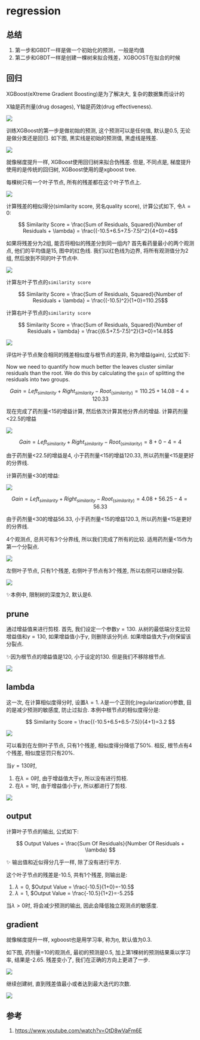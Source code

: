 # regression

## 总结
1. 第一步和GBDT一样是做一个初始化的预测，一般是均值
2. 第二步和GBDT一样是创建一棵树来拟合残差，XGBOOST在拟合的时候



## 回归

XGBoost(eXtreme Gradient Boosting)是为了解决大, 复杂的数据集而设计的

X轴是药剂量(drug dosages), Y轴是药效(drug effectiveness).

![](./XGBoost_回归/1.png)

训练XGBoost的第一步是做初始的预测, 这个预测可以是任何值, 默认是0.5, 无论是做分类还是回归. 如下图, 黑实线是初始的预测值, 黑虚线是残差.

![](./XGBoost_回归/2.png)


就像梯度提升一样, XGBoost使用回归树来拟合伪残差. 但是, 不同点是, 梯度提升使用的是传统的回归树, XGBoost使用的是xgboost tree.

每棵树只有一个叶子节点, 所有的残差都在这个叶子节点上.

![](./XGBoost_回归/3.gif)

计算残差的相似得分(similarity score, 另名quality score), 计算公式如下, 令$\lambda = 0$:

$$ Similarity Score = \frac{Sum of Residuals, Squared}{Number of Residuals + \lambda} = \frac{(-10.5+6.5+7.5-7.5)^2}{4+0}=4$$


如果将残差分为2组, 能否将相似的残差分到同一组内? 首先看药量最小的两个观测点, 他们的平均值是15, 图中的红色线. 我们以红色线为边界, 将所有观测值分为2组, 然后放到不同的叶子节点中.

![](./XGBoost_回归/4.gif)


计算左叶子节点的`similarity score`

$$ Similarity Score = \frac{Sum of Residuals, Squared}{Number of Residuals + \lambda} = \frac{(-10.5)^2}{1+0}=110.25$$

计算右叶子节点的`similarity score`

$$ Similarity Score = \frac{Sum of Residuals, Squared}{Number of Residuals + \lambda} = \frac{(6.5+7.5-7.5)^2}{3+0}=14.8$$

![](./XGBoost_回归/5.png)

评估叶子节点聚合相同的残差相似度与根节点的差异, 称为增益(gain), 公式如下:

Now we need to quantify how much better the leaves cluster similar residuals than the root. We do this by calculating the `gain` of splitting the residuals into two groups.

$$ Gain = Left_{similarity}+Right_{similarity}-Root_(similarity)  = 110.25 + 14.08 - 4 = 120.33 $$

现在完成了药剂量<15的增益计算, 然后依次计算其他分界点的增益. 计算药剂量<22.5的增益

![](./XGBoost_回归/6.png)

$$ Gain = Left_{similarity}+Right_{similarity}-Root_(similarity)  = 8 + 0 - 4 = 4 $$

由于药剂量<22.5的增益是4, 小于药剂量<15的增益120.33, 所以药剂量<15是更好的分界线.

计算药剂量<30的增益:

![](./XGBoost_回归/7.png)

$$ Gain = Left_{similarity}+Right_{similarity}-Root_(similarity)  = 4.08 + 56.25-4 = 56.33 $$

由于药剂量<30的增益56.33, 小于药剂量<15的增益120.3, 所以药剂量<15是更好的分界线.

4个观测点, 总共可有3个分界线, 所以我们完成了所有的比较. 适用药剂量<15作为第一个分裂点.


![](./XGBoost_回归/8.png)

左侧叶子节点, 只有1个残差, 右侧叶子节点有3个残差, 所以右侧可以继续分裂.

![](./XGBoost_回归/9.png)

✨本例中, 限制树的深度为2, 默认是6.

## prune

通过增益值来进行剪枝. 首先, 我们设定一个参数$\gamma=130$. 从树的最低端分支比较增益值和$\gamma=130$, 如果增益值小于$\gamma$, 则删除该分列点. 如果增益值大于$\gamma$则保留该分裂点.

✨因为根节点的增益值是120, 小于设定的130. 但是我们不移除根节点.

![](./XGBoost_回归/10.gif)


## lambda
这一次, 在计算相似度得分时, 设置$\lambda = 1$. $\lambda$是一个正则化(regularization)参数, 目的是减少预测的敏感度, 防止过拟合. 本例中根节点的相似度得分是:


$$ Similarity Score = \frac{(-10.5+6.5+6.5-7.5)}{4+1}=3.2 $$

![](./XGBoost_回归/11.png)

可以看到在左侧叶子节点, 只有1个残差, 相似度得分降低了50%. 相反, 根节点有4个残差, 相似度惩罚只有20%.


当$\gamma = 130$时, 
1. 在$\lambda = 0$时, 由于增益值大于$\gamma$, 所以没有进行剪枝.
2. 在$\lambda = 1$时, 由于增益值小于$\gamma$, 所以都进行了剪枝.

![](./XGBoost_回归/12.png)

## output

计算叶子节点的输出, 公式如下:

$$ Output Values = \frac{Sum Of Residuals}{Number Of Residuals + \lambda} $$

✨ 输出值和近似得分几乎一样, 除了没有进行平方.

这个叶子节点的残差是-10.5, 共有1个残差, 则输出是:

1. $\lambda = 0$, $Output Value = \frac{-10.5}{1+0}=-10.5$
2. $\lambda = 1$, $Output Value = \frac{-10.5}{1+2}=-5.25$

当$\lambda>0$时, 将会减少预测的输出, 因此会降低独立观测点的敏感度.

## gradient

就像梯度提升一样, xgboost也是用学习率, 称为$\eta$, 默认值为0.3.

如下图, 药剂量=10的观测点, 最初的预测是0.5, 加上第1棵树的预测结果乘以学习率, 结果是-2.65. 残差变小了, 我们在正确的方向上更进了一步.


![](./XGBoost_回归/13.png)


继续创建树, 直到残差值最小或者达到最大迭代的次数.

![](./XGBoost_回归/14.png)



## 参考
1. https://www.youtube.com/watch?v=OtD8wVaFm6E





